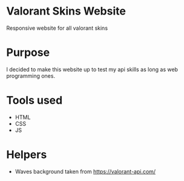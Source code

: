 # Valorant Skins Website
Responsive website for all valorant skins

# Purpose
I decided to make this website up to test my api skills as long as web programming ones.

# Tools used
- HTML
- CSS
- JS

# Helpers
- Waves background taken from https://valorant-api.com/

